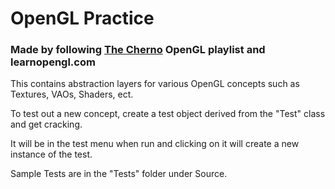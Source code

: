 # OpenGL Practice
### Made by following [The Cherno](https://www.youtube.com/user/TheChernoProject) OpenGL playlist and learnopengl.com

This contains abstraction layers for various OpenGL concepts such as Textures, VAOs, Shaders, ect.

To test out a new concept, create a test object derived from the "Test" class and get cracking.

It will be in the test menu when run and clicking on it will create a new instance of the test.

Sample Tests are in the "Tests" folder under Source.

